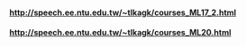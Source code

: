 #### http://speech.ee.ntu.edu.tw/~tlkagk/courses_ML17_2.html
#### http://speech.ee.ntu.edu.tw/~tlkagk/courses_ML20.html
